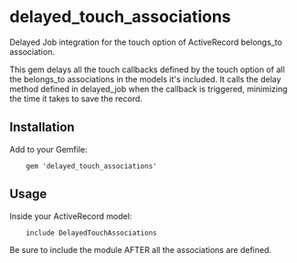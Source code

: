 delayed_touch_associations
==========================

Delayed Job integration for the touch option of ActiveRecord belongs_to association.

This gem delays all the touch callbacks defined by the touch option of all the belongs_to associations in the models it's included.
It calls the delay method defined in delayed_job when the callback is triggered, minimizing the time it takes to save the record. 

## Installation

Add to your Gemfile:

        gem 'delayed_touch_associations'


## Usage

Inside your ActiveRecord model:

        include DelayedTouchAssociations

Be sure to include the module AFTER all the associations are defined.